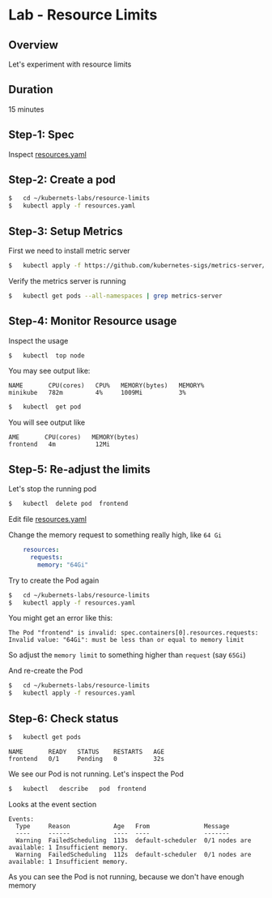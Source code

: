 <link rel='stylesheet' href='../assets/css/main.css'/>

# Lab - Resource Limits

## Overview

Let's experiment with resource limits

## Duration

15 minutes

## Step-1: Spec

Inspect  [resources.yaml](resources.yaml)

## Step-2: Create a pod

```bash
$   cd ~/kubernets-labs/resource-limits
$   kubectl apply -f resources.yaml
```

## Step-3: Setup Metrics

First we need to install metric server

```bash
$   kubectl apply -f https://github.com/kubernetes-sigs/metrics-server/releases/latest/download/components.yaml
```

Verify the metrics server is running

```bash
$   kubectl get pods --all-namespaces | grep metrics-server
```

## Step-4: Monitor Resource usage

Inspect the usage

```bash
$   kubectl  top node
```

You may see output like:

```console
NAME       CPU(cores)   CPU%   MEMORY(bytes)   MEMORY%   
minikube   782m         4%     1009Mi          3%       
```

```bash
$   kubectl  get pod
```

You will see output like

```console
AME       CPU(cores)   MEMORY(bytes)   
frontend   4m           12Mi            
```

## Step-5: Re-adjust the limits

Let's stop the  running pod

```bash
$   kubectl  delete pod  frontend
```

Edit file [resources.yaml](resources.yaml)

Change the memory request to something really high, like `64 Gi`

```yaml
    resources:
      requests:
        memory: "64Gi"
```

Try to create the Pod again

```bash
$   cd ~/kubernets-labs/resource-limits
$   kubectl apply -f resources.yaml
```

You might get an error like this:

```console
The Pod "frontend" is invalid: spec.containers[0].resources.requests: Invalid value: "64Gi": must be less than or equal to memory limit
```

So adjust the `memory limit` to something higher than `request` (say `65Gi`)

And re-create the Pod

```bash
$   cd ~/kubernets-labs/resource-limits
$   kubectl apply -f resources.yaml
```

## Step-6: Check status

```bash
$   kubectl get pods
```

```console
NAME       READY   STATUS    RESTARTS   AGE
frontend   0/1     Pending   0          32s
```
We see our Pod is not running.  Let's inspect the Pod

```bash
$   kubectl   describe   pod  frontend
```

Looks at the event section

```console
Events:
  Type     Reason            Age   From               Message
  ----     ------            ----  ----               -------
  Warning  FailedScheduling  113s  default-scheduler  0/1 nodes are available: 1 Insufficient memory.
  Warning  FailedScheduling  112s  default-scheduler  0/1 nodes are available: 1 Insufficient memory.
```

As you can see the Pod is not running, because we don't have enough memory